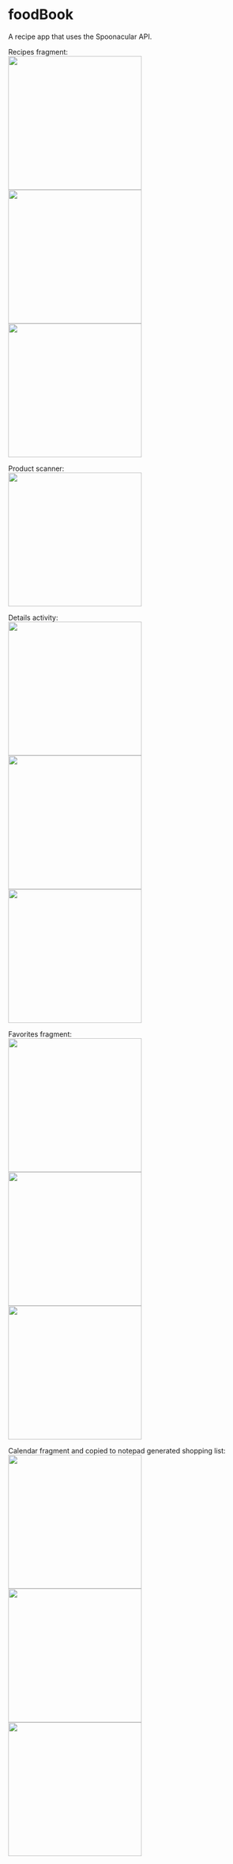 # foodBook
A recipe app that uses the Spoonacular API.

Recipes fragment:  
<img src="screenshots/new1.jpg" width="270">
<img src="screenshots/new2.jpg" width="270">
<img src="screenshots/new3.jpg" width="270">

Product scanner:  
<img src="screenshots/1_1.jpg" width="270">

Details activity:  
<img src="screenshots/new4.jpg" width="270">
<img src="screenshots/new5.jpg" width="270">
<img src="screenshots/new6.jpg" width="270">

Favorites fragment:  
<img src="screenshots/new7.jpg" width="270">
<img src="screenshots/new8.jpg" width="270">
<img src="screenshots/new9.jpg" width="270">

Calendar fragment and copied to notepad generated shopping list:  
<img src="screenshots/new10.jpg" width="270">
<img src="screenshots/new12.jpg" width="270">
<img src="screenshots/new13.jpg" width="270">
